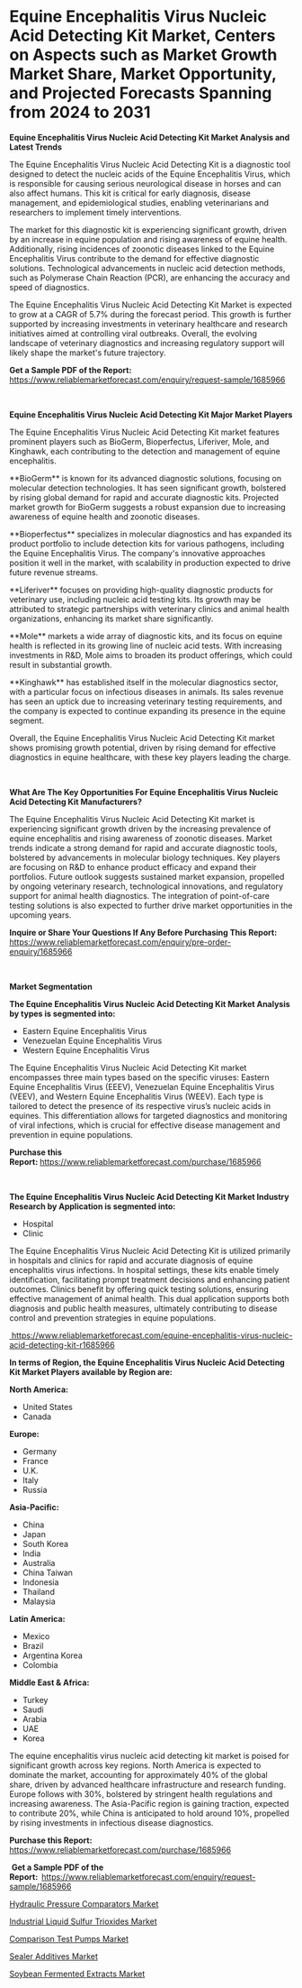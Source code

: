 <p><h1>Equine Encephalitis Virus Nucleic Acid Detecting Kit Market, Centers on Aspects such as Market Growth Market Share, Market Opportunity, and Projected Forecasts Spanning from 2024 to 2031</h1></p><p><strong>Equine Encephalitis Virus Nucleic Acid Detecting Kit Market Analysis and Latest Trends</strong></p>
<p><p>The Equine Encephalitis Virus Nucleic Acid Detecting Kit is a diagnostic tool designed to detect the nucleic acids of the Equine Encephalitis Virus, which is responsible for causing serious neurological disease in horses and can also affect humans. This kit is critical for early diagnosis, disease management, and epidemiological studies, enabling veterinarians and researchers to implement timely interventions.</p><p>The market for this diagnostic kit is experiencing significant growth, driven by an increase in equine population and rising awareness of equine health. Additionally, rising incidences of zoonotic diseases linked to the Equine Encephalitis Virus contribute to the demand for effective diagnostic solutions. Technological advancements in nucleic acid detection methods, such as Polymerase Chain Reaction (PCR), are enhancing the accuracy and speed of diagnostics.</p><p>The Equine Encephalitis Virus Nucleic Acid Detecting Kit Market is expected to grow at a CAGR of 5.7% during the forecast period. This growth is further supported by increasing investments in veterinary healthcare and research initiatives aimed at controlling viral outbreaks. Overall, the evolving landscape of veterinary diagnostics and increasing regulatory support will likely shape the market's future trajectory.</p></p>
<p><strong>Get a Sample PDF of the Report:&nbsp;</strong> <a href="https://www.reliablemarketforecast.com/enquiry/request-sample/1685966?utm_campaign=1563&utm_medium=2&utm_source=Github&utm_content=ia&utm_term=13102024&utm_id=equine-encephalitis-virus-nucleic-acid-detecting-kit">https://www.reliablemarketforecast.com/enquiry/request-sample/1685966</a></p>
<p>&nbsp;</p>
<p><strong>Equine Encephalitis Virus Nucleic Acid Detecting Kit Major Market Players</strong></p>
<p><p>The Equine Encephalitis Virus Nucleic Acid Detecting Kit market features prominent players such as BioGerm, Bioperfectus, Liferiver, Mole, and Kinghawk, each contributing to the detection and management of equine encephalitis.</p><p>**BioGerm** is known for its advanced diagnostic solutions, focusing on molecular detection technologies. It has seen significant growth, bolstered by rising global demand for rapid and accurate diagnostic kits. Projected market growth for BioGerm suggests a robust expansion due to increasing awareness of equine health and zoonotic diseases.</p><p>**Bioperfectus** specializes in molecular diagnostics and has expanded its product portfolio to include detection kits for various pathogens, including the Equine Encephalitis Virus. The company's innovative approaches position it well in the market, with scalability in production expected to drive future revenue streams.</p><p>**Liferiver** focuses on providing high-quality diagnostic products for veterinary use, including nucleic acid testing kits. Its growth may be attributed to strategic partnerships with veterinary clinics and animal health organizations, enhancing its market share significantly.</p><p>**Mole** markets a wide array of diagnostic kits, and its focus on equine health is reflected in its growing line of nucleic acid tests. With increasing investments in R&D, Mole aims to broaden its product offerings, which could result in substantial growth.</p><p>**Kinghawk** has established itself in the molecular diagnostics sector, with a particular focus on infectious diseases in animals. Its sales revenue has seen an uptick due to increasing veterinary testing requirements, and the company is expected to continue expanding its presence in the equine segment.</p><p>Overall, the Equine Encephalitis Virus Nucleic Acid Detecting Kit market shows promising growth potential, driven by rising demand for effective diagnostics in equine healthcare, with these key players leading the charge.</p></p>
<p>&nbsp;</p>
<p><strong>What Are The Key Opportunities For Equine Encephalitis Virus Nucleic Acid Detecting Kit Manufacturers?</strong></p>
<p><p>The Equine Encephalitis Virus Nucleic Acid Detecting Kit market is experiencing significant growth driven by the increasing prevalence of equine encephalitis and rising awareness of zoonotic diseases. Market trends indicate a strong demand for rapid and accurate diagnostic tools, bolstered by advancements in molecular biology techniques. Key players are focusing on R&D to enhance product efficacy and expand their portfolios. Future outlook suggests sustained market expansion, propelled by ongoing veterinary research, technological innovations, and regulatory support for animal health diagnostics. The integration of point-of-care testing solutions is also expected to further drive market opportunities in the upcoming years.</p></p>
<p><strong>Inquire or Share Your Questions If Any Before Purchasing This Report:</strong> <a href="https://www.reliablemarketforecast.com/enquiry/pre-order-enquiry/1685966?utm_campaign=1563&utm_medium=2&utm_source=Github&utm_content=ia&utm_term=13102024&utm_id=equine-encephalitis-virus-nucleic-acid-detecting-kit">https://www.reliablemarketforecast.com/enquiry/pre-order-enquiry/1685966</a></p>
<p>&nbsp;</p>
<p><strong>Market Segmentation</strong></p>
<p><strong>The Equine Encephalitis Virus Nucleic Acid Detecting Kit Market Analysis by types is segmented into:</strong></p>
<p><ul><li>Eastern Equine Encephalitis Virus</li><li>Venezuelan Equine Encephalitis Virus</li><li>Western Equine Encephalitis Virus</li></ul></p>
<p><p>The Equine Encephalitis Virus Nucleic Acid Detecting Kit market encompasses three main types based on the specific viruses: Eastern Equine Encephalitis Virus (EEEV), Venezuelan Equine Encephalitis Virus (VEEV), and Western Equine Encephalitis Virus (WEEV). Each type is tailored to detect the presence of its respective virus’s nucleic acids in equines. This differentiation allows for targeted diagnostics and monitoring of viral infections, which is crucial for effective disease management and prevention in equine populations.</p></p>
<p><strong>Purchase this Report:&nbsp;</strong><a href="https://www.reliablemarketforecast.com/purchase/1685966?utm_campaign=1563&utm_medium=2&utm_source=Github&utm_content=ia&utm_term=13102024&utm_id=equine-encephalitis-virus-nucleic-acid-detecting-kit">https://www.reliablemarketforecast.com/purchase/1685966</a></p>
<p>&nbsp;</p>
<p><strong>The Equine Encephalitis Virus Nucleic Acid Detecting Kit Market Industry Research by Application is segmented into:</strong></p>
<p><ul><li>Hospital</li><li>Clinic</li></ul></p>
<p><p>The Equine Encephalitis Virus Nucleic Acid Detecting Kit is utilized primarily in hospitals and clinics for rapid and accurate diagnosis of equine encephalitis virus infections. In hospital settings, these kits enable timely identification, facilitating prompt treatment decisions and enhancing patient outcomes. Clinics benefit by offering quick testing solutions, ensuring effective management of animal health. This dual application supports both diagnosis and public health measures, ultimately contributing to disease control and prevention strategies in equine populations.</p></p>
<p><a href="https://www.reliablemarketforecast.com/equine-encephalitis-virus-nucleic-acid-detecting-kit-r1685966?utm_campaign=1563&utm_medium=2&utm_source=Github&utm_content=ia&utm_term=13102024&utm_id=equine-encephalitis-virus-nucleic-acid-detecting-kit">&nbsp;https://www.reliablemarketforecast.com/equine-encephalitis-virus-nucleic-acid-detecting-kit-r1685966</a></p>
<p><strong>In terms of Region, the Equine Encephalitis Virus Nucleic Acid Detecting Kit Market Players available by Region are:</strong></p>
<p>
    <p> <strong> North America: </strong>
        <ul>
            <li>United States</li>
            <li>Canada</li>
        </ul>
        </p> 
    <p> <strong> Europe: </strong>
        <ul>
            <li>Germany</li>
            <li>France</li>
            <li>U.K.</li>
            <li>Italy</li>
            <li>Russia</li>
        </ul>
        </p> 
    <p> <strong> Asia-Pacific: </strong>
        <ul>
            <li>China</li>
            <li>Japan</li>
            <li>South Korea</li>
            <li>India</li>
            <li>Australia</li>
            <li>China Taiwan</li>
            <li>Indonesia</li>
            <li>Thailand</li>
            <li>Malaysia</li>
        </ul>
        </p> 
    <p> <strong> Latin America: </strong>
        <ul>
            <li>Mexico</li>
            <li>Brazil</li>
            <li>Argentina Korea</li>
            <li>Colombia</li>
        </ul>
        </p> 
    <p> <strong> Middle East & Africa: </strong>
        <ul>
            <li>Turkey</li>
            <li>Saudi</li>
            <li>Arabia</li>
            <li>UAE</li>
            <li>Korea</li>
        </ul>
    </p>
    </p>
<p><p>The equine encephalitis virus nucleic acid detecting kit market is poised for significant growth across key regions. North America is expected to dominate the market, accounting for approximately 40% of the global share, driven by advanced healthcare infrastructure and research funding. Europe follows with 30%, bolstered by stringent health regulations and increasing awareness. The Asia-Pacific region is gaining traction, expected to contribute 20%, while China is anticipated to hold around 10%, propelled by rising investments in infectious disease diagnostics.</p></p>
<p><strong>Purchase this Report: </strong><a href="https://www.reliablemarketforecast.com/purchase/1685966?utm_campaign=1563&utm_medium=2&utm_source=Github&utm_content=ia&utm_term=13102024&utm_id=equine-encephalitis-virus-nucleic-acid-detecting-kit">https://www.reliablemarketforecast.com/purchase/1685966</a></p>
<p>&nbsp;<strong>Get a Sample PDF of the Report:&nbsp;&nbsp;</strong><a href="https://www.reliablemarketforecast.com/enquiry/request-sample/1685966?utm_campaign=1563&utm_medium=2&utm_source=Github&utm_content=ia&utm_term=13102024&utm_id=equine-encephalitis-virus-nucleic-acid-detecting-kit">https://www.reliablemarketforecast.com/enquiry/request-sample/1685966</a></p>
<p><strong></strong></p>
<p><p><a href="https://www.linkedin.com/pulse/what-innovations-shaping-hydraulic-pressure-comparators-e1rff?utm_campaign=1563&utm_medium=2&utm_source=Github&utm_content=ia&utm_term=13102024&utm_id=equine-encephalitis-virus-nucleic-acid-detecting-kit">Hydraulic Pressure Comparators Market</a></p><p><a href="https://www.linkedin.com/pulse/industrial-liquid-sulfur-trioxides-market-share-size-trends-industry-rhrbf?utm_campaign=1563&utm_medium=2&utm_source=Github&utm_content=ia&utm_term=13102024&utm_id=equine-encephalitis-virus-nucleic-acid-detecting-kit">Industrial Liquid Sulfur Trioxides Market</a></p><p><a href="https://www.linkedin.com/pulse/comparison-test-pumps-market-global-regional-analysis-focus-tuhkf?utm_campaign=1563&utm_medium=2&utm_source=Github&utm_content=ia&utm_term=13102024&utm_id=equine-encephalitis-virus-nucleic-acid-detecting-kit">Comparison Test Pumps Market</a></p><p><a href="https://www.linkedin.com/pulse/analyzing-sealer-additives-market-dynamics-growth-drivers-mq7tc?utm_campaign=1563&utm_medium=2&utm_source=Github&utm_content=ia&utm_term=13102024&utm_id=equine-encephalitis-virus-nucleic-acid-detecting-kit">Sealer Additives Market</a></p><p><a href="https://www.linkedin.com/pulse/digital-transformation-soybean-fermented-extracts-industry-market-tbxff?utm_campaign=1563&utm_medium=2&utm_source=Github&utm_content=ia&utm_term=13102024&utm_id=equine-encephalitis-virus-nucleic-acid-detecting-kit">Soybean Fermented Extracts Market</a></p></p>